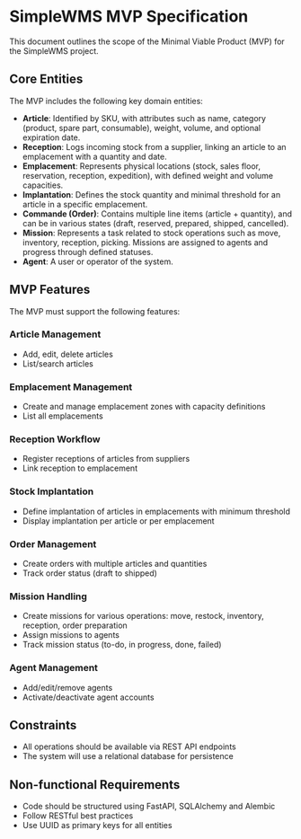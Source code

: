 # SimpleWMS MVP Specification

This document outlines the scope of the Minimal Viable Product (MVP) for the SimpleWMS project.

## Core Entities

The MVP includes the following key domain entities:

* **Article**: Identified by SKU, with attributes such as name, category (product, spare part, consumable), weight, volume, and optional expiration date.
* **Reception**: Logs incoming stock from a supplier, linking an article to an emplacement with a quantity and date.
* **Emplacement**: Represents physical locations (stock, sales floor, reservation, reception, expedition), with defined weight and volume capacities.
* **Implantation**: Defines the stock quantity and minimal threshold for an article in a specific emplacement.
* **Commande (Order)**: Contains multiple line items (article + quantity), and can be in various states (draft, reserved, prepared, shipped, cancelled).
* **Mission**: Represents a task related to stock operations such as move, inventory, reception, picking. Missions are assigned to agents and progress through defined statuses.
* **Agent**: A user or operator of the system.

## MVP Features

The MVP must support the following features:

### Article Management

* Add, edit, delete articles
* List/search articles

### Emplacement Management

* Create and manage emplacement zones with capacity definitions
* List all emplacements

### Reception Workflow

* Register receptions of articles from suppliers
* Link reception to emplacement

### Stock Implantation

* Define implantation of articles in emplacements with minimum threshold
* Display implantation per article or per emplacement

### Order Management

* Create orders with multiple articles and quantities
* Track order status (draft to shipped)

### Mission Handling

* Create missions for various operations: move, restock, inventory, reception, order preparation
* Assign missions to agents
* Track mission status (to-do, in progress, done, failed)

### Agent Management

* Add/edit/remove agents
* Activate/deactivate agent accounts

## Constraints

* All operations should be available via REST API endpoints
* The system will use a relational database for persistence

## Non-functional Requirements

* Code should be structured using FastAPI, SQLAlchemy and Alembic
* Follow RESTful best practices
* Use UUID as primary keys for all entities

